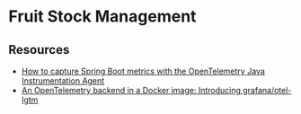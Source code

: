 # Fruit Stock Management

## Resources
- [How to capture Spring Boot metrics with the OpenTelemetry Java Instrumentation Agent][grafana-labs-otel-agent-metrics-sb]
- [An OpenTelemetry backend in a Docker image: Introducing grafana/otel-lgtm][otel-backend-docker-image]

<!-- Links -->
[grafana-labs-otel-agent-metrics-sb]: https://grafana.com/blog/2022/05/04/how-to-capture-spring-boot-metrics-with-the-opentelemetry-java-instrumentation-agent/
[otel-backend-docker-image]: https://grafana.com/blog/2024/03/13/an-opentelemetry-backend-in-a-docker-image-introducing-grafana/otel-lgtm/